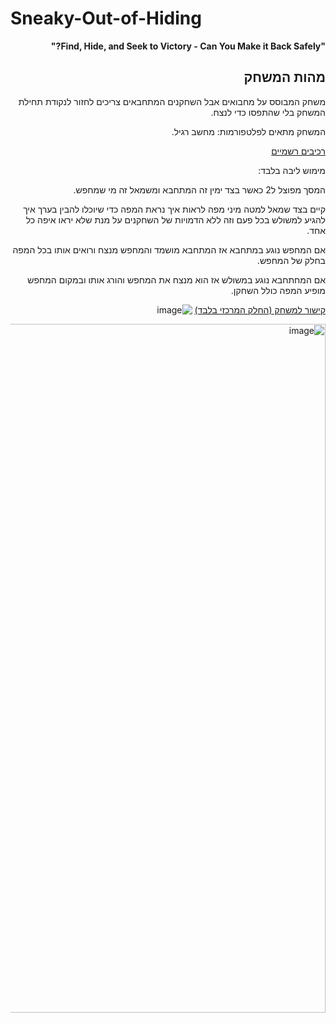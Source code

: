 # Sneaky-Out-of-Hiding
<div dir='rtl' lang='he'>


**"Find, Hide, and Seek to Victory - Can You Make it Back Safely?"**

## מהות המשחק

משחק המבוסס על מחבואים אבל השחקנים המתחבאים צריכים לחזור לנקודת תחילת המשחק בלי שהתפסו כדי לנצח.
  
המשחק מתאים לפלטפורמות: מחשב רגיל.
  
[רכיבים רשמיים](formal-elements.md)

מימוש ליבה בלבד:

המסך מפוצל ל2 כאשר בצד ימין זה המתחבא ומשמאל זה מי שמחפש.
  
קיים בצד שמאל למטה מיני מפה לראות איך נראת המפה כדי שיוכלו להבין בערך איך להגיע למשולש בכל פעם וזה ללא הדמויות של השחקנים על מנת שלא יראו איפה כל אחד.
  
אם המחפש נוגע במתחבא אז המתחבא מושמד והמחפש מנצח ורואים אותו בכל המפה בחלק של המחפש.
  
אם המחתחבא נוגע במשולש אז הוא מנצח את המחפש והורג אותו ובמקום המחפש מופיע המפה כולל השחקן.
  

 [קישור למשחק (החלק המרכזי בלבד)](https://tornifrog.itch.io/sneaky-out-of-hiding)
  ![image](https://github.com/Tornifrog-Interactive/Sneaky-Out-of-Hiding/assets/74298243/7d84cb0a-7aa4-4e8f-b38d-14f41fd551db)

  <img width="1102" alt="image" src="https://user-images.githubusercontent.com/18744772/234267745-553be422-57c2-49c1-898c-102c99dab128.png">
  


</div>
